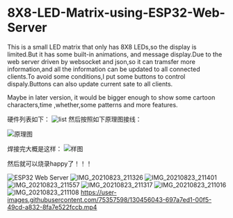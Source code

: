 # 8X8-LED-Matrix-using-ESP32-Web-Server
This is a small LED matrix that only has 8X8 LEDs,so the display is limited.But it has some built-in animations, and message display.Due to the web server driven by websocket and json,so it can tramsfer more information,and all the information can be updated to all connected clients.To avoid some conditions,I put some buttons to control dispaly.Buttons can also update current sate to all clients.

Maybe in later version, it would be bigger enough to show some cartoon characters,time ,whether,some patterns and more features.


硬件列表如下：
![list](https://user-images.githubusercontent.com/75357598/130594969-add4196c-0c75-4d98-849c-a53913a1239c.jpg)
然后按照如下原理图接线：

![原理图](https://user-images.githubusercontent.com/75357598/130595212-147870f1-fbea-40d2-ac0a-c7d5125c28bc.jpg)

焊接完大概是这样：
![样图](https://user-images.githubusercontent.com/75357598/130595277-4abf2377-1063-4860-ab3b-95555398f5b5.jpg)

然后就可以烧录happy了！！！

![ESP32 Web Server](https://user-images.githubusercontent.com/75357598/130456582-94beed11-6500-4b3d-ad48-2392277de77c.jpg)
![IMG_20210823_211326](https://user-images.githubusercontent.com/75357598/130456016-e3e79229-e39e-4cd6-acee-17ce970fdfba.jpg)
![IMG_20210823_211401](https://user-images.githubusercontent.com/75357598/130456038-434ee4b4-d5c1-43ff-8e6b-befb77190794.jpg)
![IMG_20210823_211557](https://user-images.githubusercontent.com/75357598/130456052-a8b75fce-f0c1-43cb-813f-20d69c2d2228.jpg)
![IMG_20210823_211317](https://user-images.githubusercontent.com/75357598/130456091-7dd6fd61-789a-4962-95c4-e6445885d827.jpg)
![IMG_20210823_211016](https://user-images.githubusercontent.com/75357598/130456062-52838ccc-a89c-48ba-877a-36912a44d189.jpg)
![IMG_20210823_211108](https://user-images.githubusercontent.com/75357598/130456076-1e70932e-17b4-4906-ac0b-3218c87ce35a.jpg)
https://user-images.githubusercontent.com/75357598/130456043-697a7ed1-00f5-49cd-a832-8fa7e522fccb.mp4

